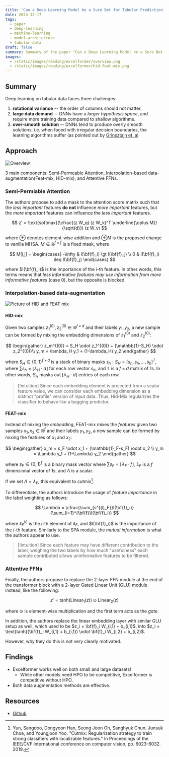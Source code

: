 ```yaml
---
title: 'Can a Deep Learning Model be a Sure Bet for Tabular Prediction?'
date: 2024-12-17
tags:
  - paper
  - deep-learning
  - machine-learning
  - model-architecture
  - tabular-data
draft: false
summary: Summary of the paper "Can a Deep Learning Model be a Sure Bet for Tabular Prediction?"
images:
  - /static/images/reading/excelformer/overview.png
  - /static/images/reading/excelformer/hid-feat-mix.png
---
```


## Summary

Deep learning on tabular data faces three challenges:

1. **rotational variance** -- the order of columns should not matter.
2. **large data demand** -- DNNs have a _larger hypothesis space_, and require more training data compared to shallow algorithms.
3. **over-smooth solution** -- DNNs tend to produce overly smooth solutions. i.e. when faced with irregular decision boundaries, the learning algorithms suffer (as pointed out by [Grinsztajn et. al](/reading/why-do-trees.md)

## Approach

![Overview](/static/images/reading/excelformer/overview.png)

3 main components: Semi-Permeable Attention, Interpolation-based data-augmentation(Feat-mix, HID-mix), and Attentive FFNs.

### Semi-Permiable Attention

The authors propose to add a mask to the attention score matrix such that the _less important_ features **do not** influence _more important_ features, but the _more important_ features can influence the _less important_ features.

$$
z' = \text{softmax}(\cfrac{(z W_q) (z W_k)^T \underline{\oplus M}}{\sqrt{d}}) (z W_v)
$$

where $\oplus$ denotes element-wise addition and $\oplus M$ is the proposed change to vanilla MHSA. $M \in \mathbb{R}^{f \times f}$ is a fixed mask, where

$$
M[i,j] = \begin{cases}
  -\infty & I(\bf{f}_i) \gt I(\bf{f}_j) \\
  0 & I(\bf{f}_i) \leq I(\bf{f}_j)
\end{cases}
$$

where $I(\bf{f}_i)$ is the importance of the $i$-th feature. In other words, this terms means that _less informative features may use information from more informative features_ (case 0), but the opposite is blocked.

### Interpolation-based data-augmentation

![Picture of HID and FEAT mix](/static/images/reading/excelformer/hid-feat-mix.png)

#### HID-mix

Given two samples $z_1^{(0)}, z_2^{(0)} \in \mathbb{R}^{f \times d}$ and their labels $y_1, y_2$, a new sample can be formed by mixing the embedding dimensions of $z_1^{(0)}$ and $z_2^{(0)}$:

$$
\begin{gather}
  z_m^{(0)} = S_H \odot z_1^{(0)} + (\mathbb{1}-S_H) \odot z_2^{(0)}\\
  y_m = \lambda_H y_1 + (1-\lambda_H) y_2
\end{gather}
$$

where $S_H \in \{0,1\}^{f \times d}$ is a stack of binary masks $s_h:S_H = [s_h, s_h,..., s_h ]^T$, where $\sum s_h = \left\lfloor \lambda_H \cdot d \right\rfloor$ for each row vector $s_h$, and $\mathbb{1}$ is a $f \times d$ matrix of $1$s. In other words, $S_H$ masks out $\left\lfloor \lambda_H \cdot d \right\rfloor$ entries of each row.

> [!intuition]
> Since each embedding element is projected from a scalar feature value, we can consider each embedding dimension as a distinct "profile" version of input data. Thus, Hid-Mix regularizes the classifier to behave like a bagging predictor.

#### FEAT-mix

Instead of mixing the _embedding_, FEAT-mix mixes the _features_ given two samples $x_1, x_2 \in \mathbb{R}^{f}$ and their labels $y_1, y_2$, a new sample can be formed by mixing the features of $x_1$ and $x_2$:

$$
\begin{gather}
 x_m = s_F \odot x_1 + (\mathbb{1}_F-s_F) \odot x_2 \\
  y_m = \Lambda y_1 + (1-\Lambda) y_2
\end{gather}
$$

where $s_F \in \{0,1\}^{f}$ is a binary mask vector where $\sum s_F = \left\lfloor \lambda_F \cdot f \right\rfloor$, $\mathbb{1}_F$ is a $f$ dimensional vector of $1$s, and $\Lambda$ is a scalar.

If we set $\Lambda = \lambda_F$, this equivalent to cutmix[^1].

To differentiate, the authors introduce the usage of _feature importance_ in the label weighting as follows:

$$
\Lambda = \cfrac{\sum_{s^{(i)_F}}I(\bf{f}_i)}{\sum_{i=1}^{\bf{f}}I(\bf{f}_i)}
$$

where $s_F^{(i)}$ is the $i$-th element of $s_F$, and $I(\bf{f}_i)$ is the importance of the $i$-th feature. Similarly to the SPA module, the _mutual information_ is what the authors appear to use.

> [!intuition]
> Since each feature may have different contribution to the label, weighing the two labels by how much "usefulness" each sample contributed allows uninformative features to be filtered.

### Attentive FFNs

Finally, the authors propose to replace the 2-layer FFN module at the end of the transformer block with a 2-layer Gated Linear Unit (GLU) module instead, like the following:

$$
z' = \text{tanh}(\text{Linear}_1(z)) \odot \text{Linear}_2(z)
$$

where $\odot$ is element-wise multiplication and the first term acts as the _gate_.

In addition, the authors replace the linear embedding layer with similar GLU setup as well, which used to be $z_i = \bf{f}_i W_{i,1} + b_{i,1}$, into $z_i = \text{tanh}(\bf{f}_i W_{i,1} + b_{i,1}) \odot \bf{f}_i W_{i,2} + b_{i,2}$.

However, why they do this is not very clearly motivated.

## Findings

- Excelformer works well on both small and large datasets!
  - While other models need HPO to be competitive, Excelformer is competitive without HPO.
- Both data augmentation methods are effective.

## Resources

- [Github](https://github.com/whatashot/excelformer)

[^1]: Yun, Sangdoo, Dongyoon Han, Seong Joon Oh, Sanghyuk Chun, Junsuk Choe, and Youngjoon Yoo. "Cutmix: Regularization strategy to train strong classifiers with localizable features." In Proceedings of the IEEE/CVF international conference on computer vision, pp. 6023-6032. 2019.
